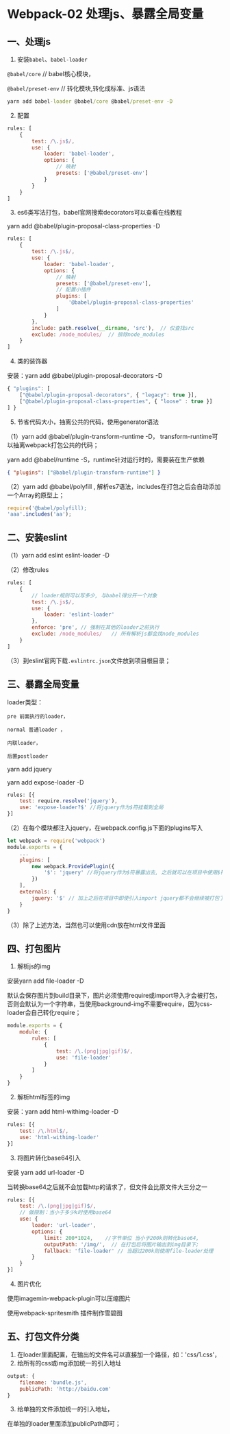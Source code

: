 # Webpack-02 处理js、暴露全局变量
## 一、处理js
1. 安装`babel`、`babel-loader`

`@babel/core`    // babel核心模块，

`@babel/preset-env`   // 转化模块,转化成标准、js语法

```cmd
yarn add babel-loader @babel/core @babel/preset-env -D
```

2. 配置

```js
rules: [
    {
        test: /\.js$/,
        use: {
            loader: 'babel-loader',
            options: {
                // 映射
                presets: ['@babel/preset-env']
            }
        }
    }
]
```
3. es6类写法打包，babel官网搜索decorators可以查看在线教程

yarn add @babel/plugin-proposal-class-properties -D

```js
rules: [
    {
        test: /\.js$/,
        use: {
            loader: 'babel-loader',
            options: {
                // 映射
                presets: ['@babel/preset-env'],
                // 配置小插件
                plugins: [
                    '@babel/plugin-proposal-class-properties'
                ]
            }
        },
        include: path.resolve(__dirname, 'src'),  // 仅查找src
        exclude: /node_modules/  // 排除node_modules
    }
]
```
4. 类的装饰器

安装：yarn add @babel/plugin-proposal-decorators -D
```js
{ "plugins": [ 
    ["@babel/plugin-proposal-decorators", { "legacy": true }], 
    ["@babel/plugin-proposal-class-properties", { "loose" : true }] 
] }
```
5. 节省代码大小，抽离公共的代码，使用generator语法

（1）yarn add @babel/plugin-transform-runtime -D， transform-runtime可以抽离webpack打包公共的代码；

yarn add @babel/runtime -S，runtime针对运行时的，需要装在生产依赖
```json
{ "plugins": ["@babel/plugin-transform-runtime"] }
```
（2）yarn add @babel/polyfill , 解析es7语法，includes在打包之后会自动添加一个Array的原型上；
```js
require('@babel/polyfill);
'aaa'.includes('aa');
```



## 二、安装eslint

（1）yarn add eslint eslint-loader -D

（2）修改rules
```js
rules: [
    {
        // loader规则可以写多少, 与babel得分开一个对象
        test: /\.js$/,
        use: {
            loader: 'eslint-loader'
        },
        enforce: 'pre', // 强制在其他的loader之前执行
        exclude: /node_modules/   // 所有解析js都会找node_modules
    }
]
```
（3）到eslint官网下载`.eslintrc.json`文件放到项目根目录；



## 三、暴露全局变量


loader类型：

    pre 前面执行的loader，

    normal 普通loader ，

    内联loader，

    后置postloader

yarn add jquery

yarn add expose-loader -D
```js
rules: [{
    test: require.resolve('jquery'),
    use: 'expose-loader?$' //将jquery作为$符挂载到全局
}]
```
（2）在每个模块都注入jquery，在webpack.config.js下面的plugins写入
```js
let webpack = require('webpack')
module.exports = {
    ...
    plugins: [
        new webpack.ProvidePlugin({
            '$': 'jquery' //将jquery作为$符暴露出去, 之后就可以在项目中使用$符了
        })
    ],
    externals: {
        jquery: '$' // 加上之后在项目中即使引入import jquery都不会继续被打包了
    }
}
```
（3）除了上述方法，当然也可以使用cdn放在html文件里面



## 四、打包图片

1. 解析js的img

安装yarn add file-loader -D

默认会保存图片到build目录下，图片必须使用require或import导入才会被打包，否则会默认为一个字符串，当使用background-img不需要require，因为css-loader会自己转化require；
```js
module.exports = {
    module: {
        rules: [
            {
                test: /\.(png|jpg|gif)$/,
                use: 'file-loader'
            }
        ]
    }
}
```
2. 解析html标签的img

安装：yarn add html-withimg-loader -D
```js
rules: [{
    test: /\.html$/,
    use: 'html-withimg-loader'
}]
```
3. 将图片转化base64引入

安装 yarn add url-loader -D

当转换base64之后就不会加载http的请求了，但文件会比原文件大三分之一
```js
rules: [{
    test: /\.(png|jpg|gif)$/,
    // 做限制：当小于多少k时使用base64
    use: {
        loader: 'url-loader',
        options: {
            limit: 200*1024,    //字节单位 当小于200k则转化base64,
            outputPath: '/img/',  // 在打包后将图片输出到img目录下;
            fallback: 'file-loader' // 当超过200k则使用file-loader处理
        }
    }
}]
```
4. 图片优化

使用imagemin-webpack-plugin可以压缩图片

使用webpack-spritesmith 插件制作雪碧图



## 五、打包文件分类

1. 在loader里面配置，在输出的文件名可以直接加一个路径，如：'css/1.css'，
2. 给所有的css或img添加统一的引入地址
```js
output: {
    filename: 'bundle.js',
    publicPath: 'http://baidu.com'
}
```
3. 给单独的文件添加统一的引入地址，

在单独的loader里面添加publicPath即可；

